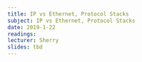 ```yaml
---
title: IP vs Ethernet, Protocol Stacks
subject: IP vs Ethernet, Protocol Stacks
date: 2019-1-22
readings:
lecturer: Sherry
slides: tbd
---
```


